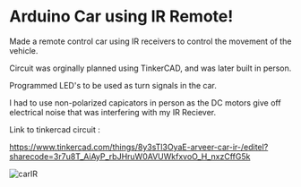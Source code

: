# Arduino Car using IR Remote!

Made a remote control car using IR receivers to control the movement of the vehicle.

Circuit was orginally planned using TinkerCAD, and was later built in person.

Programmed LED's to be used as turn signals in the car. 

I had to use non-polarized capicators in person as the DC motors give off electrical noise that was interfering with my IR Reciever. 

Link to tinkercad circuit :

https://www.tinkercad.com/things/8y3sTl3OyaE-arveer-car-ir-/editel?sharecode=3r7u8T_AiAyP_rbJHruW0AVUWkfxvoO_H_nxzCffG5k

![carIR](https://github.com/user-attachments/assets/14e2d1f6-53e0-4a1b-b70b-401132c4f7f7)
